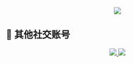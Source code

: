 
<p align="center">
  <img src="https://readme-typing-svg.herokuapp.com?lines=您好！欢迎来到一个小透明的主页;(=^▽^=)&center=true&size=27&color=FFFFFF&background=111111&vCenter=true&width=500" />
</p>

## 📡 其他社交账号

<div align="center">

  <a href="https://space.bilibili.com/3546717974694197" target="_blank">
    <img src="https://img.shields.io/badge/Bilibili-B站-ff69b4?logo=bilibili&logoColor=white&labelColor=2e2e2e&style=for-the-badge" />
  </a>

  <a href="mailto:shxs114514@163.com">
    <img src="https://img.shields.io/badge/Email-邮箱-1e90ff?logo=gmail&logoColor=white&labelColor=2e2e2e&style=for-the-badge" />
  </a>

</div>

